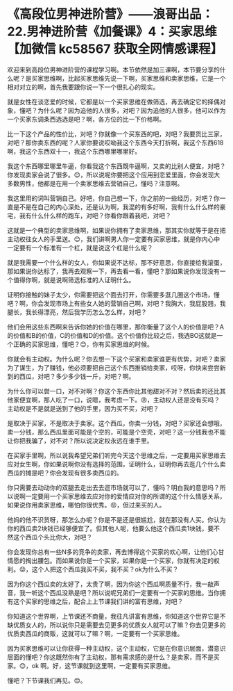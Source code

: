 # 《高段位男神进阶营》——浪哥出品：22.男神进阶营《加餐课》4：买家思维【加微信 kc58567 获取全网情感课程】

欢迎来到高段位男神进阶营的课程学习啊。本节依然是加三课啊，本节要分享的什么呢？是买家思维啊，比起买家思维先说一下啊，买家思维和卖家思维，它是一个相对对立的啊，首先我要跟你说一下一个很扎心的现实。

就是女性在谈恋爱的时候，它都是以一个买家思维在做筛选，再去确定它的择偶对象，懂吧？为什么呢？因为追他的人很多，对吧？因为追他的人很多，他可以作为一个买家东调条西选选是吧？啊，各方位的比一下价格啊。

比一下这个产品的性价比，对吧？你就像一个买东西的吧，对吧？我要货比三家，对吧？那你卖东西的呢？人家你要说哎呦我这个东西今天打折啊，我这个东西618啊，我这个东西双十一，我这个东西哪里哪里好。

我这个东西哪里哪里牛逼，你看我这个东西既牛逼啊，又卖的比别人便宜，对吧？你发现卖家会说了很多。😊，所以说呢你要把这个应用到恋爱里面，你会发现大多数男性，他都是在用一个卖家思维去营销自己，懂吗？注意啊。

我这里用的词叫营销自己。好吧，你自己想一下，你之前的一些经历，对吧？你一直是不是在自己的内心深处，还是认为啊，我混的有多好啊，我有什么什么样的豪宅，我有什么什么样的跑车，对吧？你看你跟着我吧，对吧？

这就是一个典型的卖家思维啊，如果说你拥有了卖家思维，那其实你就等于是在把主动权往女人的手里送。😊，我们讲啊男人你一定要有买家思维，就是你内心中一定要有一个标准有一个杠，就是说这个杠是什么呢？

就是我需要一个什么样的女人，你如果说不达标，那不好意思，你直接给我滚蛋，那如果说你达标了，我再去观察一下，再去看一看，懂吧？那如果说你发现没有一个值得你啊，就是说啊筛选标准的人证明什么。

证明你接触的妹子太少，你需要把这个面去打开，你需要多逛几圈这个市场，懂吧？啊，你会发现市场上有些女人她的营销自己啊，对吧？我胸大，我屁股翘，我腿长，我长得漂亮，然后我学历怎么怎么样，对吧？

他们会用这些东西啊来告诉你她的价值在哪里，那你衡量了这个人的价值是吧？A的价值和B的价值，C的价值和D的价值。这个价值你比较之后，我选BO这就是一个正确的买家思维，懂吧？😊，你有买家思维的时候。

你就会有主动权。为什么呢？你去想一下这个买家和卖家谁更有优势，对吧？卖家为了谋生，为了赚钱，他必须要把自己这个东西推销给卖家，哎呀，你快来尝尝新到的西瓜，对吧？多少多少钱一斤，对吧？啊。

为什么你可以尝一口，对不对啊？你这个东西你比其他甜对不对？然后卖的还比其他家便宜啊，那人吃了一口，说嗯，我考虑一下。😡，主动权人还是没有买吗？主动权是不是就是送到了他的手里，因为买不买，对吧？

是取决于买家，不是取决于卖家。这个西瓜，你卖一分钱，对吧？买家还会想哦，卖一分钱，那么西瓜里面可能是个空的，可能是个空壳，对吧？这一分钱我也不能让你把我骗了，对不对？所以说决定权永远在谁手里。

在买家手里啊，所以说我希望兄弟们听完今天这个思维之后，一定要用买家思维去应对女生啊，你如果说啊你没有选择的范围，证明什么，证明你再去逛几个什么卖西瓜的摊是吧？你会发现有很多卖西瓜的。

你只需要去动动你的双腿去走出去去逛市场就可以了，懂吗？明白我的意思吗？所以说啊一定要用一个买家思维去应对你的爱情应对你的所谓的这个什么情感关系，如果说你用卖家思维，哪怕你很优秀。😡，但过来买的人。

他妈的他不识货呀，那怎么办呢？你是不是还是很尴尬，就在那没有人买。你认为你的西瓜卖2块钱已经够便宜了。但其他人呢，他要么他这个西瓜卖1块钱，要不然这个西瓜个头比你大，对吧？

你会发现你总有一些N多的竞争的卖家，再去博得这个买家的欢心啊，让他们心甘情愿的掏出腰包。而如果说你是一个买家，如果你是一个买家，你就有决定的权利。😡，这个人把这个西瓜我买不买，我不买？ok为什么不买？

因为你这个西瓜卖的太好了，太贵了啊，因为你这个西瓜啊质量不行，我一敲声音，我一听这个西瓜没熟是吧？所以说呢兄弟们一定要有一个买家的思维。当你拥有这个买家的思维之后，配合上上节课我们讲的富有思维，对吧？

你知道这个世界啊，上节课还不商量，我往凡讲富有思维，你知道这个世界它是不缺优质女人的，所以说你只是需要去见更多的优质女人就可以了嘛？你去见更多的优质卖西瓜的商贩，这就可以了嘛？啊，一定要有一个买家思维。

因为买家思维可以让你获得一种主动权，这个主动权，它是在你意识层面，潜意识层面的懂吧？你这既然你有了主动权，那有需求感的是什么？是卖家，而不是买家。😊，ok 啊。好，这节课就到这里啊，一定要有买家思维。

懂吧？下节课我们再见。😊。
